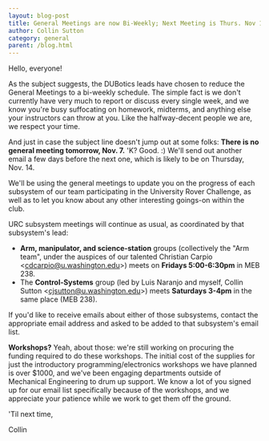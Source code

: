 ```yaml
---
layout: blog-post
title: General Meetings are now Bi-Weekly; Next Meeting is Thurs. Nov 14
author: Collin Sutton
category: general
parent: /blog.html
---
```


Hello, everyone!

As the subject suggests, the DUBotics leads have chosen to reduce the General Meetings to a bi-weekly schedule.  The simple fact is we don't currently have very much to report or discuss every single week, and we know you're busy suffocating on homework, midterms, and anything else your instructors can throw at you.  Like the halfway-decent people we are, we respect your time.

And just in case the subject line doesn't jump out at some folks: **There is no general meeting tomorrow, Nov. 7.** 'K?  Good. :)  We'll send out another email a few days before the next one, which is likely to be on Thursday, Nov. 14.

<!--more-->

We'll be using the general meetings to update you on the progress of each subsystem of our team participating in the University Rover Challenge, as well as to let you know about any other interesting goings-on within the club.

URC subsystem meetings will continue as usual, as coordinated by that subsystem's lead:

-   **Arm, manipulator, and science-station** groups (collectively the "Arm team", under the auspices of our talented Christian Carpio &lt;<a href="mailto:cdcarpio@u.washington.edu">cdcarpio@u.washington.edu</a>&gt;) meets on **Fridays 5:00-6:30pm** in MEB 238.
-   The **Control-Systems** group (led by Luis Naranjo and myself, Collin Sutton &lt;<a href="mailto:cjsutton@u.washington.edu">cjsutton@u.washington.edu</a>&gt;) meets **Saturdays 3-4pm** in the same place (MEB 238).

If you'd like to receive emails about either of those subsystems, contact the appropriate email address and asked to be added to that subsystem's email list.

**Workshops?**  Yeah, about those: we're still working on procuring the funding required to do these workshops.  The initial cost of the supplies for just the introductory programming/electronics workshops we have planned is over $1000, and we've been engaging departments outside of Mechanical Engineering to drum up support.  We know a lot of you signed up for our email list specifically because of the workshops, and we appreciate your patience while we work to get them off the ground.

'Til next time,

Collin